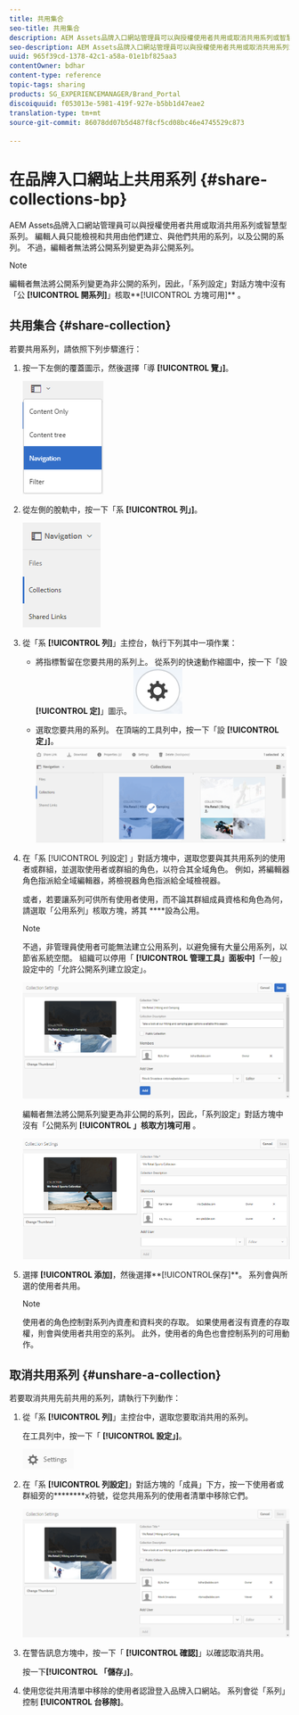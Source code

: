 ```yaml
---
title: 共用集合
seo-title: 共用集合
description: AEM Assets品牌入口網站管理員可以與授權使用者共用或取消共用系列或智慧型系列。 編輯人員只能檢視和共用由他們建立、與他們共用的系列，以及公開的系列。
seo-description: AEM Assets品牌入口網站管理員可以與授權使用者共用或取消共用系列或智慧型系列。 編輯人員只能檢視和共用由他們建立、與他們共用的系列，以及公開的系列。
uuid: 965f39cd-1378-42c1-a58a-01e1bf825aa3
contentOwner: bdhar
content-type: reference
topic-tags: sharing
products: SG_EXPERIENCEMANAGER/Brand_Portal
discoiquuid: f053013e-5981-419f-927e-b5bb1d47eae2
translation-type: tm+mt
source-git-commit: 86078dd07b5d487f8cf5cd08bc46e4745529c873

---
```



# 在品牌入口網站上共用系列 {#share-collections-bp}

AEM Assets品牌入口網站管理員可以與授權使用者共用或取消共用系列或智慧型系列。 編輯人員只能檢視和共用由他們建立、與他們共用的系列，以及公開的系列。 不過，編輯者無法將公開系列變更為非公開系列。

>[!NOTE]
>
>編輯者無法將公開系列變更為非公開的系列，因此，「系列設定」對話方塊中沒有「公 **[!UICONTROL 開系列]**」核取**[!UICONTROL &#x200B;方塊可用]** 。

## 共用集合 {#share-collection}

若要共用系列，請依照下列步驟進行：

1. 按一下左側的覆蓋圖示，然後選擇「導 **[!UICONTROL 覽」]**。

   ![](assets/contenttree-1.png)

1. 從左側的脫軌中，按一下「系 **[!UICONTROL 列」]**。

   ![](assets/access_collections.png)

1. 從「系 **[!UICONTROL 列]**」主控台，執行下列其中一項作業：

   * 將指標暫留在您要共用的系列上。 從系列的快速動作縮圖中，按一下「設 **[!UICONTROL 定]**」圖示。
   ![](assets/settings_thumbnail.png)

   * 選取您要共用的系列。 在頂端的工具列中，按一下「設 **[!UICONTROL 定」]**。
   ![](assets/collection-sharing.png)

1. 在「系 [!UICONTROL 列設定] 」對話方塊中，選取您要與其共用系列的使用者或群組，並選取使用者或群組的角色，以符合其全域角色。 例如，將編輯器角色指派給全域編輯器，將檢視器角色指派給全域檢視器。

   或者，若要讓系列可供所有使用者使用，而不論其群組成員資格和角色為何，請選取「公用系列」核取方塊，將其 ****設為公用。

   >[!NOTE]
   >
   >不過，非管理員使用者可能無法建立公用系列，以避免擁有大量公用系列，以節省系統空間。 組織可以停用「 **[!UICONTROL 管理工具」面板中]**「一般」設定中的「允許公開系列建立設定」。

   ![](assets/collection_sharingadduser.png)

   編輯者無法將公開系列變更為非公開的系列，因此，「系列設定」對話方塊中沒有「公開系列 **[!UICONTROL 」核取方]**塊可用**** 。

   ![](assets/collection-setting-editor.png)

1. 選擇 **[!UICONTROL 添加]**，然後選擇**[!UICONTROL &#x200B;保存]**。 系列會與所選的使用者共用。

   >[!NOTE]
   >
   >使用者的角色控制對系列內資產和資料夾的存取。 如果使用者沒有資產的存取權，則會與使用者共用空的系列。 此外，使用者的角色也會控制系列的可用動作。

## 取消共用系列 {#unshare-a-collection}

若要取消共用先前共用的系列，請執行下列動作：

1. 從「系 **[!UICONTROL 列]**」主控台中，選取您要取消共用的系列。

   在工具列中，按一下「 **[!UICONTROL 設定」]**。

   ![](assets/collection_settings.png)

1. 在「系 **[!UICONTROL 列設定]**」對話方塊的「成員」下方，按一下使用者或群組旁的********x符號，從您共用系列的使用者清單中移除它們。

   ![](assets/unshare_collection.png)

1. 在警告訊息方塊中，按一下「 **[!UICONTROL 確認]**」以確認取消共用。

   按一下&#x200B;**[!UICONTROL 「儲存」]**。

1. 使用您從共用清單中移除的使用者認證登入品牌入口網站。 系列會從「系列」控制 **[!UICONTROL 台移除]**。
